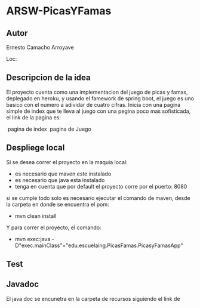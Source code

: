 # ARSW-**PicasYFamas**
## Autor 
Ernesto Camacho Arroyave 

Loc: 

## Descripcion de la idea 
El proyecto cuenta como una implementacion del juego de picas y famas, deplegado en heroku, y usando el famework de spring boot, el juego es uno basico con el numero a adividar de cuatro cifras. Inicia con una pagina simple de index que te lleva al juego con una pegina poco mas sofisticada,
el link de la pagina es: 

![]()
pagina de index
![]()
pagina de Juego

## Despliege local
Si se desea correr el proyecto en la maquia local:
- es necesario que maven este instalado
- es necesario que java esta instalado
- tenga en cuenta que por default el proyecto corre por el puerto: 8080

si se cumple todo solo es necesario ejecutar el comando de maven, desde la carpeta en donde se encuentra el pom:
- mvn clean install

Y para correr el proyecto, el comando:
- mvn exec:java -D"exec.mainClass"="edu.escuelaing.PicasFamas.PicasyFamasApp"
## Test

## Javadoc
El java doc se encunetra en la carpeta de recursos siguiendo el link de 